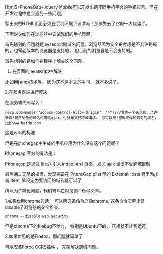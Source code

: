 Html5+PhoneGap+Jquery Mobile可以开发出跨不同手机平台的手机应用。但在开发过程中也会遇到一些问题。

写出来的HTML页面必须在手机环境下调试吗？那就失去了它的一大优势了。

下面说说如何在浏览器中调试我们的手机页面。

首先碰到的问题就是javascript跨域名问题。浏览器因为安全的考虑是不允许跨域的，也需老版本的浏览器是支持的， 但目前的浏览器是不会支持的。

首先想到的是如何在程序上解决这个问题：

1. 在页面的javascript中解决

比如用jsonp技术等。 因为这不是本文的中间， 就不多说了。

2.在服务器端进行解决

在服务端代码写入：

	resp.addHeader("Access-Control-Allow-Origin", "*");//设置一个头信息，允许来自*是匹配任何域名的网站ajax，也就是支持跨域请求。 你可以把*修改成你的网站的域名，比如www.baidu.com


这是w3c的标准

但是在phonegap中生成的手机应用为什么没有这个问题呢？

Phonegap 官方的说法是：

Phonegap 是通过 file:// 引入 index.html 页面，发送 ajax 请求不受跨域限制

最后通过无尽的搜索，发现需要在 PhoneGap.plist 里的 ExternalHosts 组里添加新 item, 值设定为要访问的域名就可以了

所以为了简化问题，我们可以在浏览器中做做文章。

1.如果你用chrome的话， 可以用这条命令启动chrome, 这条命令实际上是disable了浏览器的安全检查。

	chrome --disable-web-security

但是chrome下的firebug不给力， 特别是Ubuntu下的， 压根就不让我运行。

2.如果你用的是Firefox，那问题就简单了

可以安装Force CORS插件 ， 完美解决跨域问题。

 

 